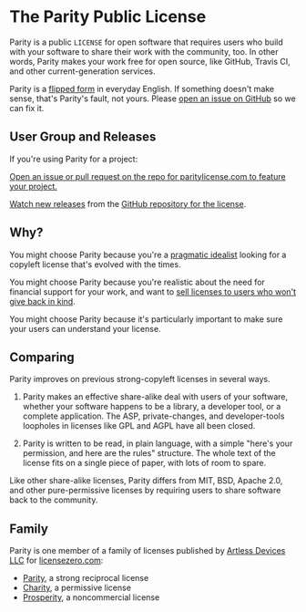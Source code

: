 # The Parity Public License

Parity is a public `LICENSE` for open software that requires users who build with your software to share their work with the community, too.  In other words, Parity makes your work free for open source, like GitHub, Travis CI, and other current-generation services.

Parity is a [flipped form](https://flippedform.com) in everyday English.  If something doesn't make sense, that's Parity's fault, not yours.  Please [open an issue on GitHub](https://github.com/licensezero/parity-public-license/issues/new) so we can fix it.

## User Group and Releases

If you're using Parity for a project:

[Open an issue or pull request on the repo for paritylicense.com to feature your project.](https://github.com/licensezero/parity-public-license)

[Watch new releases](https://help.github.com/articles/watching-and-unwatching-releases-for-a-repository/) from the [GitHub repository for the license](https://github.com/licensezero/parity-public-license).

## Why?

You might choose Parity because you're a [pragmatic idealist](https://www.gnu.org/philosophy/pragmatic.en.html) looking for a copyleft license that's evolved with the times.

You might choose Parity because you're realistic about the need for financial support for your work, and want to [sell licenses to users who won't give back in kind](https://guide.licensezero.com).

You might choose Parity because it's particularly important to make sure your users can understand your license.

## Comparing

Parity improves on previous strong-copyleft licenses in several ways.

1.  Parity makes an effective share-alike deal with users of your software, whether your software happens to be a library, a developer tool, or a complete application.  The ASP, private-changes, and developer-tools loopholes in licenses like GPL and AGPL have all been closed.

2.  Parity is written to be read, in plain language, with a simple "here's your permission, and here are the rules" structure.  The whole text of the license fits on a single piece of paper, with lots of room to spare.

Like other share-alike licenses, Parity differs from MIT, BSD, Apache 2.0, and other pure-permissive licenses by requiring users to share software back to the community.

## Family

Parity is one member of a family of licenses published by [Artless Devices LLC](https://artlessdevices.com) for [licensezero.com](https://licensezero.com):

- [Parity](https://github.com/licensezero/parity-public-license), a strong reciprocal license
- [Charity](https://github.com/licensezero/charity-public-license), a permissive license
- [Prosperity](https://github.com/licensezero/prosperity-public-license), a noncommercial license
